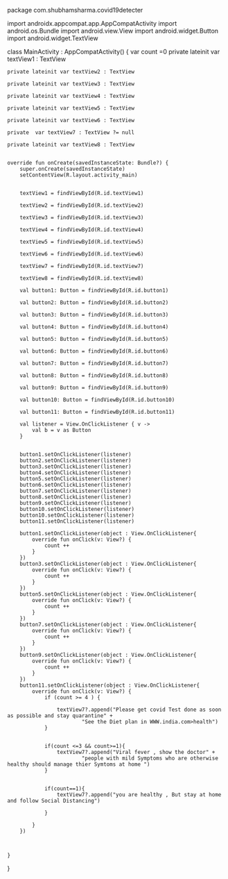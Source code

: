 package com.shubhamsharma.covid19detecter

import androidx.appcompat.app.AppCompatActivity
import android.os.Bundle
import android.view.View
import android.widget.Button
import android.widget.TextView

class MainActivity : AppCompatActivity() {
    var count =0
    private lateinit var textView1 : TextView

    private lateinit var textView2 : TextView

    private lateinit var textView3 : TextView

    private lateinit var textView4 : TextView

    private lateinit var textView5 : TextView

    private lateinit var textView6 : TextView

    private  var textView7 : TextView ?= null

    private lateinit var textView8 : TextView


    override fun onCreate(savedInstanceState: Bundle?) {
        super.onCreate(savedInstanceState)
        setContentView(R.layout.activity_main)


        textView1 = findViewById(R.id.textView1)

        textView2 = findViewById(R.id.textView2)

        textView3 = findViewById(R.id.textView3)

        textView4 = findViewById(R.id.textView4)

        textView5 = findViewById(R.id.textView5)

        textView6 = findViewById(R.id.textView6)

        textView7 = findViewById(R.id.textView7)

        textView8 = findViewById(R.id.textView8)

        val button1: Button = findViewById(R.id.button1)

        val button2: Button = findViewById(R.id.button2)

        val button3: Button = findViewById(R.id.button3)

        val button4: Button = findViewById(R.id.button4)

        val button5: Button = findViewById(R.id.button5)

        val button6: Button = findViewById(R.id.button6)

        val button7: Button = findViewById(R.id.button7)

        val button8: Button = findViewById(R.id.button8)

        val button9: Button = findViewById(R.id.button9)

        val button10: Button = findViewById(R.id.button10)

        val button11: Button = findViewById(R.id.button11)

        val listener = View.OnClickListener { v ->
            val b = v as Button
        }


        button1.setOnClickListener(listener)
        button2.setOnClickListener(listener)
        button3.setOnClickListener(listener)
        button4.setOnClickListener(listener)
        button5.setOnClickListener(listener)
        button6.setOnClickListener(listener)
        button7.setOnClickListener(listener)
        button8.setOnClickListener(listener)
        button9.setOnClickListener(listener)
        button10.setOnClickListener(listener)
        button10.setOnClickListener(listener)
        button11.setOnClickListener(listener)

        button1.setOnClickListener(object : View.OnClickListener{
            override fun onClick(v: View?) {
                count ++
            }
        })
        button3.setOnClickListener(object : View.OnClickListener{
            override fun onClick(v: View?) {
                count ++
            }
        })
        button5.setOnClickListener(object : View.OnClickListener{
            override fun onClick(v: View?) {
                count ++
            }
        })
        button7.setOnClickListener(object : View.OnClickListener{
            override fun onClick(v: View?) {
                count ++
            }
        })
        button9.setOnClickListener(object : View.OnClickListener{
            override fun onClick(v: View?) {
                count ++
            }
        })
        button11.setOnClickListener(object : View.OnClickListener{
            override fun onClick(v: View?) {
                if (count >= 4 ) {

                    textView7?.append("Please get covid Test done as soon as possible and stay quarantine" +
                            "See the Diet plan in WWW.india.com>health")
                }


                if(count <=3 && count>=1){
                    textView7?.append("Viral fever , show the doctor" +
                            "people with mild Symptoms who are otherwise healthy should manage thier Symtoms at home ")
                }


                if(count==1){
                    textView7?.append("you are healthy , But stay at home and follow Social Distancing")

                }

            }
        })



    }
}
